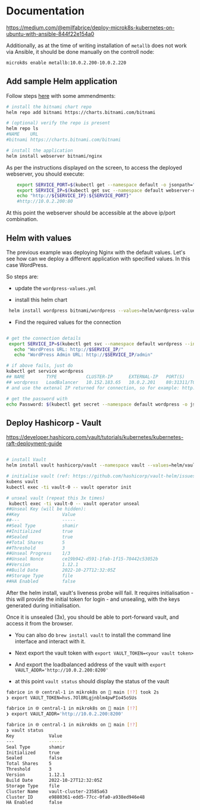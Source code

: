 # Documentation

<https://medium.com/@emilfabrice/deploy-microk8s-kubernetes-on-ubuntu-with-ansible-844f22e154a0>

Additionally, as at the time of writing installation of `metallb` does not work via Ansible, it should be done manually on the controll node:

```bash
microk8s enable metallb:10.0.2.200-10.0.2.220
```

## Add sample Helm application

Follow steps [here](https://artifacthub.io/packages/helm/bitnami/nginx) with some ammendments:

```bash
# install the bitnami chart repo
helm repo add bitnami https://charts.bitnami.com/bitnami

# (optional) verify the repo is present
helm repo ls
#NAME    URL
#bitnami https://charts.bitnami.com/bitnami

# install the application
helm install webserver bitnami/nginx
```

As per the instructions displayed on the screen, to access the deployed webserver, you should execute:

```bash
    export SERVICE_PORT=$(kubectl get --namespace default -o jsonpath="{.spec.ports[0].port}" services webserver-nginx)
    export SERVICE_IP=$(kubectl get svc --namespace default webserver-nginx -o jsonpath='{.status.loadBalancer.ingress[0].ip}')
    echo "http://${SERVICE_IP}:${SERVICE_PORT}"
    #http://10.0.2.200:80
```

At this point the webserver should be accessible at the above ip/port combination.

## Helm with values

The previous example was deploying Nginx with the default values. Let's see how can we deploy a different application with specified values. In this case WordPress.

So steps are:

- update the `wordpress-values.yml`

- install this helm chart

```bash
 helm install wordpress bitnami/wordpress --values=helm/wordpress-values.yml
```

- Find the required values for the connection
```bash

# get the connection details
 export SERVICE_IP=$(kubectl get svc --namespace default wordpress --include "{{ range (index .status.loadBalancer.ingress 0) }}{{ . }}{{ end }}")
   echo "WordPress URL: http://$SERVICE_IP/"
   echo "WordPress Admin URL: http://$SERVICE_IP/admin"

# if above fails, just do
kubectl get service wordpress
## NAME        TYPE           CLUSTER-IP      EXTERNAL-IP   PORT(S)                      AGE
## wordpress   LoadBalancer   10.152.183.65   10.0.2.201    80:31311/TCP,443:32060/TCP   3m31s
# and use the extenal IP returned for connection, so for example: http://10.0.2.201/admin in this case

# get the password with
echo Password: $(kubectl get secret --namespace default wordpress -o jsonpath="{.data.wordpress-password}" | base64 -d)

```

## Deploy Hashicorp - Vault

https://developer.hashicorp.com/vault/tutorials/kubernetes/kubernetes-raft-deployment-guide

```bash

# install Vault
helm install vault hashicorp/vault --namespace vault --values=helm/vault-values.yml

# initialise vault (ref: https://github.com/hashicorp/vault-helm/issues/17)
kubens vault
kubectl exec -ti vault-0 -- vault operator init

# unseal vault (repeat this 3x times)
 kubectl exec -ti vault-0 -- vault operator unseal
##Unseal Key (will be hidden):
##Key                Value
##---                -----
##Seal Type          shamir
##Initialized        true
##Sealed             true
##Total Shares       5
##Threshold          3
##Unseal Progress    1/3
##Unseal Nonce       ce19b942-d591-1fab-1f15-70442c53052b
##Version            1.12.1
##Build Date         2022-10-27T12:32:05Z
##Storage Type       file
##HA Enabled         false
```

After the helm install, vault's liveness probe will fail. It requires initialisation - this will provide the initial token for login - and unsealing, with the keys generated during initialisation.

Once it is unsealed (3x), you should be able to port-forward vault, and access it from the browser.

- You can also do `brew install vault` to install the command line interface and interact with it.

- Next export the vault token with `export VAULT_TOKEN=<your vault token>`

- And export the loadbalanced address of the vault with `export VAULT_ADDR='http://10.0.2.200:8200'`

- at this point `vault status` should display the status of the vault

```bash
fabrice in 🌐 central-1 in mikrok8s on  main [!?] took 2s
❯ export VAULT_TOKEN=hvs.7Ol8RLgjnblm4pwPIo45oSUs

fabrice in 🌐 central-1 in mikrok8s on  main [!?]
❯ export VAULT_ADDR='http://10.0.2.200:8200'

fabrice in 🌐 central-1 in mikrok8s on  main [!?]
❯ vault status
Key             Value
---             -----
Seal Type       shamir
Initialized     true
Sealed          false
Total Shares    5
Threshold       3
Version         1.12.1
Build Date      2022-10-27T12:32:05Z
Storage Type    file
Cluster Name    vault-cluster-23585a63
Cluster ID      e9880361-edd5-77cc-0fa0-a938ed946e48
HA Enabled      false
```